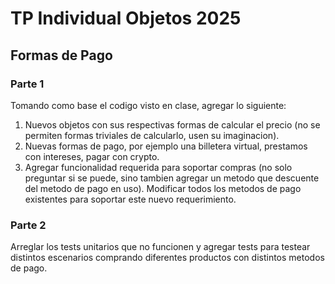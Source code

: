 # TP Individual Objetos 2025

## Formas de Pago

### Parte 1

Tomando como base el codigo visto en clase, agregar lo siguiente:

1. Nuevos objetos con sus respectivas formas de calcular el precio (no se permiten formas triviales de calcularlo, usen su imaginacion).
2. Nuevas formas de pago, por ejemplo una billetera virtual, prestamos con intereses, pagar con crypto.
3. Agregar funcionalidad requerida para soportar compras (no solo preguntar si se puede, sino tambien agregar un metodo que descuente del metodo de pago en uso). Modificar todos los metodos de pago existentes para soportar este nuevo requerimiento.

### Parte 2

Arreglar los tests unitarios que no funcionen y agregar tests para testear distintos escenarios comprando diferentes productos con distintos metodos de pago.

